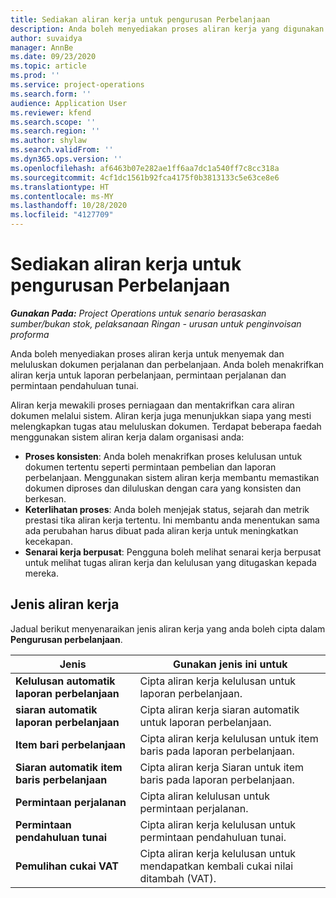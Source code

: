 ```yaml
---
title: Sediakan aliran kerja untuk pengurusan Perbelanjaan
description: Anda boleh menyediakan proses aliran kerja yang digunakan untuk menyemak dan meluluskan dokumen perjalanan dan perbelanjaan.
author: suvaidya
manager: AnnBe
ms.date: 09/23/2020
ms.topic: article
ms.prod: ''
ms.service: project-operations
ms.search.form: ''
audience: Application User
ms.reviewer: kfend
ms.search.scope: ''
ms.search.region: ''
ms.author: shylaw
ms.search.validFrom: ''
ms.dyn365.ops.version: ''
ms.openlocfilehash: af6463b07e282ae1ff6aa7dc1a540ff7c8cc318a
ms.sourcegitcommit: 4cf1dc1561b92fca4175f0b3813133c5e63ce8e6
ms.translationtype: HT
ms.contentlocale: ms-MY
ms.lasthandoff: 10/28/2020
ms.locfileid: "4127709"
---
```

# <a name="set-up-workflows-for-expense-management"></a>Sediakan aliran kerja untuk pengurusan Perbelanjaan

_**Gunakan Pada:** Project Operations untuk senario berasaskan sumber/bukan stok, pelaksanaan Ringan - urusan untuk penginvoisan proforma_

Anda boleh menyediakan proses aliran kerja untuk menyemak dan meluluskan dokumen perjalanan dan perbelanjaan. Anda boleh menakrifkan aliran kerja untuk laporan perbelanjaan, permintaan perjalanan dan permintaan pendahuluan tunai.

Aliran kerja mewakili proses perniagaan dan mentakrifkan cara aliran dokumen melalui sistem. Aliran kerja juga menunjukkan siapa yang mesti melengkapkan tugas atau meluluskan dokumen. Terdapat beberapa faedah menggunakan sistem aliran kerja dalam organisasi anda:

- **Proses konsisten**: Anda boleh menakrifkan proses kelulusan untuk dokumen tertentu seperti permintaan pembelian dan laporan perbelanjaan. Menggunakan sistem aliran kerja membantu memastikan dokumen diproses dan diluluskan dengan cara yang konsisten dan berkesan.
- **Keterlihatan proses**: Anda boleh menjejak status, sejarah dan metrik prestasi tika aliran kerja tertentu. Ini membantu anda menentukan sama ada perubahan harus dibuat pada aliran kerja untuk meningkatkan kecekapan.
- **Senarai kerja berpusat**: Pengguna boleh melihat senarai kerja berpusat untuk melihat tugas aliran kerja dan kelulusan yang ditugaskan kepada mereka. 

## <a name="workflow-types"></a>Jenis aliran kerja

Jadual berikut menyenaraikan jenis aliran kerja yang anda boleh cipta dalam **Pengurusan perbelanjaan**.


|              <strong>Jenis</strong>              |                   <strong>Gunakan jenis ini untuk</strong>                   |
|-------------------------------------------------|-----------------------------------------------------------------------|
|   <strong>Kelulusan automatik laporan perbelanjaan</strong> |            Cipta aliran kerja kelulusan untuk laporan perbelanjaan.             |
|  <strong>siaran automatik laporan perbelanjaan</strong>   |        Cipta aliran kerja siaran automatik untuk laporan perbelanjaan.        |
|       <strong>Item bari perbelanjaan</strong>        |     Cipta aliran kerja kelulusan untuk item baris pada laporan perbelanjaan.      |
| <strong>Siaran automatik item baris perbelanjaan</strong> | Cipta aliran kerja Siaran untuk item baris pada laporan perbelanjaan. |
|       <strong>Permintaan perjalanan</strong>       |          Cipta aliran kelulusan untuk permintaan perjalanan.           |
|      <strong>Permintaan pendahuluan tunai</strong>      |         Cipta aliran kerja kelulusan untuk permintaan pendahuluan tunai.          |
|        <strong>Pemulihan cukai VAT</strong>        | Cipta aliran kerja kelulusan untuk mendapatkan kembali cukai nilai ditambah (VAT).  |
